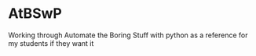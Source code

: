 # AtBSwP
Working through Automate the Boring Stuff with python as a reference for my students if they want it

